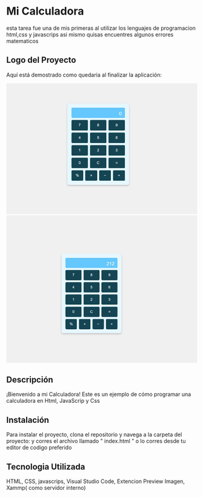 # Mi Calculadora
esta tarea fue una de mis primeras al utilizar los lenguajes de programacion html,css y javascrips asi mismo quisas encuentres algunos errores matematicos 


## Logo del Proyecto

Aquí está demostrado como quedaria al finalizar la aplicación:

![Logo del Proyecto](https://github.com/Denis-Otoniel-123/Calculadora/blob/main/Calculadora/calculadora.JPG)
![Logo del Proyecto](https://github.com/Denis-Otoniel-123/Calculadora/blob/main/Calculadora/calculadora2.JPG)

## Descripción

¡Bienvenido a mi Calculadora! Este es un ejemplo de cómo programar una calculadora en Html, JavaScrip y Css

## Instalación

Para instalar el proyecto, clona el repositorio y navega a la carpeta del proyecto:
y corres el archivo llamado " index.html " o lo corres desde tu editor de codigo preferido

## Tecnologia Utilizada

HTML, CSS, javascrips, Visual Studio Code, Extencion Preview Imagen, Xammp( como servidor interno)

